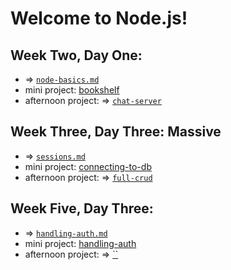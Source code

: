 # Welcome to Node.js! 

## Week Two, Day One: 
- => [`node-basics.md`](https://github.com/kale-stew/devmtn-notes/blob/master/Node.js/node-basics.md)
- mini project: [bookshelf](https://github.com/devMountain/node-introduction)
- afternoon project: => [`chat-server`](https://github.com/kale-stew/devmtn-notes/tree/master/Node.js/chat-server)

## Week Three, Day Three: Massive
- => [`sessions.md`](https://github.com/kale-stew/devmtn-notes/blob/master/Node.js/sessions.md)
- mini project: [connecting-to-db](https://github.com/devMountain/mini-sql-node-massive)
- afternoon project: => [`full-crud`](https://github.com/kale-stew/devmtn-notes/tree/master/Node.js/full-crud)

## Week Five, Day Three: 
- => [`handling-auth.md`](https://github.com/kale-stew/devmtn-notes/blob/master/Node.js/handling-auth.md)
- mini project: [handling-auth](https://github.com/devmountain/node-auth-mini)
- afternoon project: => [``]()